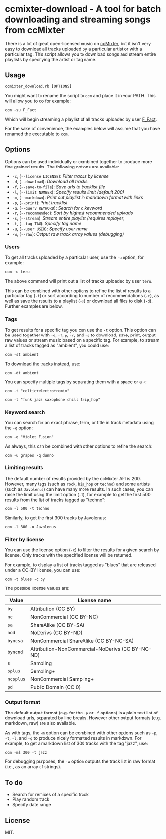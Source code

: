 # ccmixter-download - A tool for batch downloading and streaming songs from ccMixter

There is a lot of great open-licensed music on [ccMixter](http://ccmixter.org/), but it isn't very easy to download all tracks uploaded by a particular artist or with a particular tag. This script allows you to download songs and stream entire playlists by specifying the artist or tag name.

## Usage

    ccmixter_download.rb [OPTIONS]

You might want to rename the script to `ccm` and place it in your PATH. This will allow you to do for example:

    ccm -su F_Fact

Which will begin streaming a playlist of all tracks uploaded by user [F_Fact](http://ccmixter.org/people/F_Fact/profile).

For the sake of convenience, the examples below will assume that you have renamed the executable to `ccm`.

## Options

Options can be used individually or combined together to produce more fine grained results. The following options are available:

* `-c`, (`--license LICENSE`): _Filter tracks by license_
* `-d`, (`--download`): _Download all tracks_
* `-f`, (`--save-to-file`): _Save urls to tracklist file_
* `-l`, (`--limit NUMBER`): _Specify results limit (default 200)_
* `-m`, (`--markdown`): _Print out playlist in markdown format with links_
* `-p`, (`--print`): _Print tracklist_
* `-q`, (`--query KEYWORD`): _Search for a keyword_
* `-r`, (`--recommended`): _Sort by highest recommended uploads_
* `-s`, (`--stream`): _Stream entire playlist (requires mplayer)_
* `-t`, (`--tag TAG`): _Specify tag name_
* `-u`, (`--user USER`): _Specify user name_
* `-w`, (`--raw`): _Output raw track array values (debugging)_

### Users

To get all tracks uploaded by a particular user, use the `-u` option, for example:

    ccm -u teru

The above command will print out a list of tracks uploaded by user `teru`.

This can be combined with other options to refine the list of results to a particular tag (`-t`) or sort according to number of recommendations (`-r`), as well as save the results to a playlist (`-s`) or download all files to disk (`-d`). Further examples are below.

### Tags

To get results for a specific tag you can use the `-t` option. This option can be used together with `-d`, `-f`, `p`, `-r`, and `-s` to download, save, print, output raw values or stream music based on a specific tag. For example, to stream a list of tracks tagged as "ambient", you could use:

    ccm -st ambient

To download the tracks instead, use:

    ccm -dt ambient

You can specify multiple tags by separating them with a space or a `+`:

    ccm -t "celtic+electro+remix"

    ccm -t "funk jazz saxophone chill trip_hop"

### Keyword search

You can search for an exact phrase, term, or title in track metadata using the `-q` option:

    ccm -q "Violet Fusion"

As always, this can be combined with other options to refine the search:

    ccm -u grapes -q dunno

### Limiting results

The default number of results provided by the ccMixter API is 200. However, many tags (such as `rock`, `hip_hop` or `techno`) and some artists (such as `Javolenus`) can have many more results. In such cases, you can raise the limit using the limit option (`-l`), for example to get the first 500 results from the list of tracks tagged as "techno":

    ccm -l 500 -t techno

Similarly, to get the first 300 tracks by Javolenus:

    ccm -l 300 -u Javolenus

### Filter by license

You can use the license option (`-c`) to filter the results for a given search by license. Only tracks with the specified license will be returned.

For example, to display a list of tracks tagged as "blues" that are released under a CC-BY license, you can use:

    ccm -t blues -c by

The possibe license values are:

Value | License name
----- | ------------
`by` | Attribution (CC BY)
`nc` | NonCommercial (CC BY-NC)
`sa` | ShareAlike (CC BY-SA)
`nod` | NoDerivs (CC BY-ND)
`byncsa` | NonCommercial ShareAlike (CC BY-NC-SA)
`byncnd` | Attribution-NonCommercial-NoDerivs (CC BY-NC-ND)
`s` | Sampling
`splus` | Sampling+
`ncsplus` | NonCommercial Sampling+
`pd` | Public Domain (CC 0)

### Output format

The default output format (e.g. for the `-p` or `-f` options) is a plain text list of download urls, separated by line breaks. However other output formats (e.g. markdown, raw) are also available.

As with tags, the `-m` option can be combined with other options such as `-p`, `-t`, `-l`, and `-q` to produce nicely formatted results in markdown. For example, to get a markdown list of 300 tracks with the tag "jazz", use:

    ccm -ml 300 -t jazz

For debugging purposes, the `-w` option outputs the track list in raw format (i.e., as an array of strings).

## To do

* Search for remixes of a specific track
* Play random track
* Specify date range

## License

MIT.
